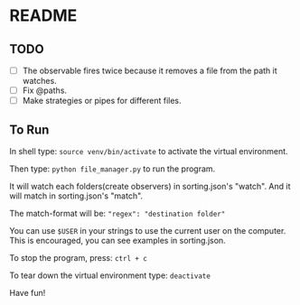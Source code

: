 # README

## TODO

- [ ] The observable fires twice because it removes a file from the path it watches.
- [ ] Fix @paths.
- [ ] Make strategies or pipes for different files.

## To Run

In shell type:
`source venv/bin/activate`
to activate the virtual environment.

Then type:
`python file_manager.py`
to run the program.

It will watch each folders(create observers) in sorting.json's "watch".
And it will match in sorting.json's "match".

The match-format will be:
`"regex": "destination folder"`

You can use `$USER` in your strings to use the current user on the computer.
This is encouraged, you can see examples in sorting.json.

To stop the program, press:
`ctrl + c`

To tear down the virtual environment type:
`deactivate`

Have fun!
